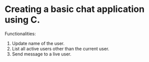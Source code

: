 # Creating a basic chat application using C.

Functionalities:
1. Update name of the user.
2. List all active users other than the current user.
3. Send message to a live user.
